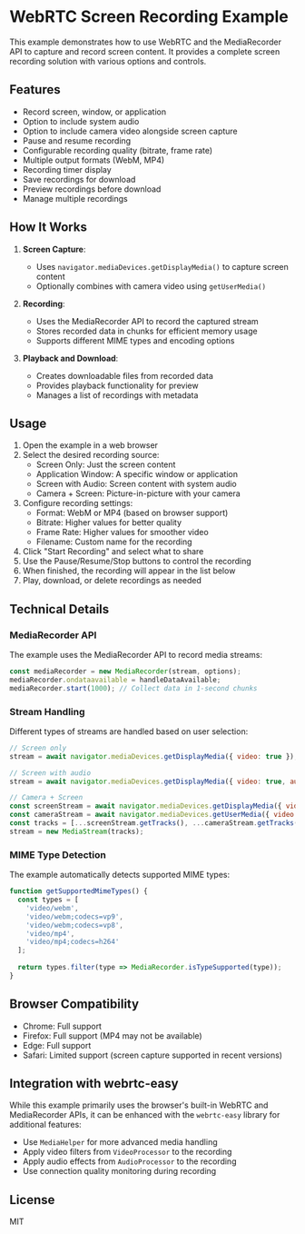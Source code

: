 # WebRTC Screen Recording Example

This example demonstrates how to use WebRTC and the MediaRecorder API to capture and record screen content. It provides a complete screen recording solution with various options and controls.

## Features

- Record screen, window, or application
- Option to include system audio
- Option to include camera video alongside screen capture
- Pause and resume recording
- Configurable recording quality (bitrate, frame rate)
- Multiple output formats (WebM, MP4)
- Recording timer display
- Save recordings for download
- Preview recordings before download
- Manage multiple recordings

## How It Works

1. **Screen Capture**:
   - Uses `navigator.mediaDevices.getDisplayMedia()` to capture screen content
   - Optionally combines with camera video using `getUserMedia()`

2. **Recording**:
   - Uses the MediaRecorder API to record the captured stream
   - Stores recorded data in chunks for efficient memory usage
   - Supports different MIME types and encoding options

3. **Playback and Download**:
   - Creates downloadable files from recorded data
   - Provides playback functionality for preview
   - Manages a list of recordings with metadata

## Usage

1. Open the example in a web browser
2. Select the desired recording source:
   - Screen Only: Just the screen content
   - Application Window: A specific window or application
   - Screen with Audio: Screen content with system audio
   - Camera + Screen: Picture-in-picture with your camera
3. Configure recording settings:
   - Format: WebM or MP4 (based on browser support)
   - Bitrate: Higher values for better quality
   - Frame Rate: Higher values for smoother video
   - Filename: Custom name for the recording
4. Click "Start Recording" and select what to share
5. Use the Pause/Resume/Stop buttons to control the recording
6. When finished, the recording will appear in the list below
7. Play, download, or delete recordings as needed

## Technical Details

### MediaRecorder API

The example uses the MediaRecorder API to record media streams:

```javascript
const mediaRecorder = new MediaRecorder(stream, options);
mediaRecorder.ondataavailable = handleDataAvailable;
mediaRecorder.start(1000); // Collect data in 1-second chunks
```

### Stream Handling

Different types of streams are handled based on user selection:

```javascript
// Screen only
stream = await navigator.mediaDevices.getDisplayMedia({ video: true });

// Screen with audio
stream = await navigator.mediaDevices.getDisplayMedia({ video: true, audio: true });

// Camera + Screen
const screenStream = await navigator.mediaDevices.getDisplayMedia({ video: true });
const cameraStream = await navigator.mediaDevices.getUserMedia({ video: true, audio: true });
const tracks = [...screenStream.getTracks(), ...cameraStream.getTracks()];
stream = new MediaStream(tracks);
```

### MIME Type Detection

The example automatically detects supported MIME types:

```javascript
function getSupportedMimeTypes() {
  const types = [
    'video/webm',
    'video/webm;codecs=vp9',
    'video/webm;codecs=vp8',
    'video/mp4',
    'video/mp4;codecs=h264'
  ];
  
  return types.filter(type => MediaRecorder.isTypeSupported(type));
}
```

## Browser Compatibility

- Chrome: Full support
- Firefox: Full support (MP4 may not be available)
- Edge: Full support
- Safari: Limited support (screen capture supported in recent versions)

## Integration with webrtc-easy

While this example primarily uses the browser's built-in WebRTC and MediaRecorder APIs, it can be enhanced with the `webrtc-easy` library for additional features:

- Use `MediaHelper` for more advanced media handling
- Apply video filters from `VideoProcessor` to the recording
- Apply audio effects from `AudioProcessor` to the recording
- Use connection quality monitoring during recording

## License

MIT
